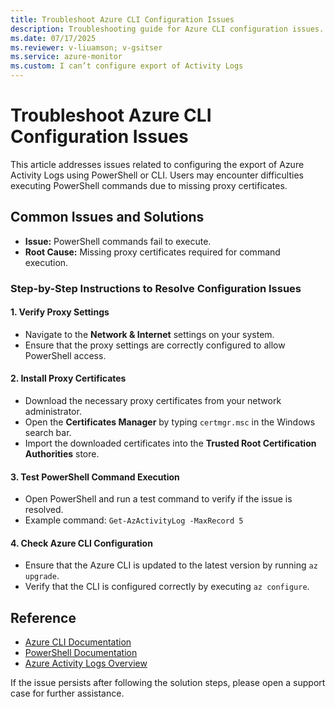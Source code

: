 ```yaml
---
title: Troubleshoot Azure CLI Configuration Issues
description: Troubleshooting guide for Azure CLI configuration issues.
ms.date: 07/17/2025
ms.reviewer: v-liuamson; v-gsitser
ms.service: azure-monitor
ms.custom: I can’t configure export of Activity Logs
---
```


# Troubleshoot Azure CLI Configuration Issues

This article addresses issues related to configuring the export of Azure Activity Logs using PowerShell or CLI. Users may encounter difficulties executing PowerShell commands due to missing proxy certificates.

## Common Issues and Solutions

- **Issue:** PowerShell commands fail to execute.
- **Root Cause:** Missing proxy certificates required for command execution.

### Step-by-Step Instructions to Resolve Configuration Issues

#### 1. Verify Proxy Settings

- Navigate to the **Network & Internet** settings on your system.
- Ensure that the proxy settings are correctly configured to allow PowerShell access.

#### 2. Install Proxy Certificates

- Download the necessary proxy certificates from your network administrator.
- Open the **Certificates Manager** by typing `certmgr.msc` in the Windows search bar.
- Import the downloaded certificates into the **Trusted Root Certification Authorities** store.

#### 3. Test PowerShell Command Execution

- Open PowerShell and run a test command to verify if the issue is resolved.
- Example command: `Get-AzActivityLog -MaxRecord 5`

#### 4. Check Azure CLI Configuration

- Ensure that the Azure CLI is updated to the latest version by running `az upgrade`.
- Verify that the CLI is configured correctly by executing `az configure`.

## Reference

- [Azure CLI Documentation](https://learn.microsoft.com/azure/cli/)
- [PowerShell Documentation](https://learn.microsoft.com/powershell/)
- [Azure Activity Logs Overview](https://learn.microsoft.com/azure/azure-monitor/essentials/activity-log)

If the issue persists after following the solution steps, please open a support case for further assistance.
